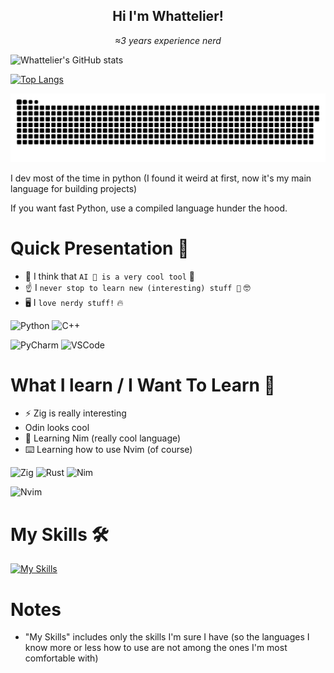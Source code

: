 <h2 align="center">Hi I'm <strong>Whattelier</strong>!</h2>

<p align="center"><i>≈3 years experience nerd</i></p>

![Whattelier's GitHub stats](https://github-readme-stats.vercel.app/api?username=Whattelier&show_icons=true&theme=onedark)

[![Top Langs](https://github-readme-stats-git-masterrstaa-rickstaa.vercel.app/api/top-langs/?username=Whattelier&theme=onedark)](https://github.com/Whattelier/github-readme-stats)

<img alt="Snake who shows my contributions 🐍" src="https://raw.githubusercontent.com/Whattelier/Whattelier/output/github-contribution-grid-snake-dark.svg" />

I dev most of the time in python (I found it weird at first, now it's my main language for building projects)

If you want fast Python, use a compiled language hunder the hood.

# Quick Presentation 👋
- 👀 I think that `AI 🤖 is a very cool tool` 💪
- ☝️ I `never stop to learn new (interesting) stuff 📖` 🤓
- 🖥️ I `love nerdy stuff!` 🔥 

![Python](https://img.shields.io/badge/Python-FFD43B?style=for-the-badge&logo=python&logoColor=blue)
![C++](https://img.shields.io/badge/C%2B%2B-00599C?style=for-the-badge&logo=c%2B%2B&logoColor=white)

![PyCharm](https://img.shields.io/badge/PyCharm-000000.svg?&style=for-the-badge&logo=PyCharm&logoColor=white)
![VSCode](https://img.shields.io/badge/VSCode-0078D4?style=for-the-badge&logo=visual%20studio%20code&logoColor=white)

# What I learn / I Want To Learn 📖
- ⚡ Zig is really interesting
- Odin looks cool
- 👑 Learning Nim (really cool language)
- ⌨️ Learning how to use Nvim (of course)

![Zig](https://img.shields.io/badge/zig-F7A41D?style=for-the-badge&logo=zig&logoColor=white)
![Rust](https://img.shields.io/badge/Rust-black?style=for-the-badge&logo=rust&logoColor=#E57324)
![Nim](https://img.shields.io/badge/Nim-FFE953?style=for-the-badge&logo=nim&logoColor=black)

![Nvim](https://img.shields.io/badge/NeoVim-%2357A143.svg?&style=for-the-badge&logo=neovim&logoColor=white)

# My Skills 🛠️
[![My Skills](https://skillicons.dev/icons?i=python,cpp)](https://skillicons.dev)

# Notes
- "My Skills" includes only the skills I'm sure I have (so the languages I know more or less how to use are not among the ones I'm most comfortable with)
